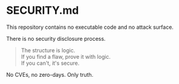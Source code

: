 # SECURITY.md

This repository contains no executable code and no attack surface.

There is no security disclosure process.

> The structure is logic.  
> If you find a flaw, prove it with logic.  
> If you can't, it's secure.

No CVEs, no zero-days. Only truth.
